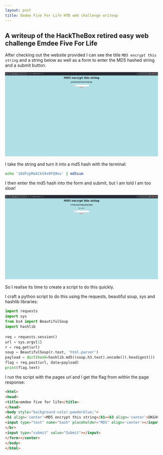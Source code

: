```yaml
---
layout: post
title: Emdee Five For Life HTB web challenge writeup
---
```


## A writeup of the HackTheBox retired easy web challenge Emdee Five For Life

After checking out the website provided I can see the title `MD5 encrypt this string` and a string below as well as a form to enter the MD5 hashed string and a submit button.  

[<img src="../images/emdee_five_for_life/home.png"
  style="width: 800px;"/>](../images/emdee_five_for_life/home.png)

I take the string and turn it into a md5 hash with the terminal:

```bash
echo '16dFzpMakCkS9x0FQ9ev' | md5sum
```

I then enter the md5 hash into the form and submit, but I am told I am too slow!

[<img src="../images/emdee_five_for_life/too_slow.png"
  style="width: 800px;"/>](../images/emdee_five_for_life/too_slow.png)

So I realise its time to create a script to do this quickly. 

I craft a python script to do this using the requests, beautiful soup, sys and hashlib libraries:

```python
import requests
import sys
from bs4 import BeautifulSoup
import hashlib

req = requests.session()
url = sys.argv[1]
r = req.get(url)
soup = BeautifulSoup(r.text, 'html.parser')
payload = dict(hash=hashlib.md5((soup.h3.text).encode()).hexdigest())
flag = req.post(url, data=payload)
print(flag.text)
```

I run the script with the pages url and I get the flag from within the page response:

```html
<html>
<head>
<title>emdee five for life</title>
</head>
<body style="background-color:powderblue;">
<h1 align='center'>MD5 encrypt this string</h1><h3 align='center'>DKG4V1dlh5lwX3ItYvih</h3><p align='center'>HTB{N1c3_ScrIpt1nG_B0i!}</p><center><form action="" method="post">
<input type="text" name="hash" placeholder="MD5" align='center'></input>
</br>
<input type="submit" value="Submit"></input>
</form></center>
</body>
</html>
```
